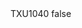 <?xml version="1.0" encoding="UTF-8"?>
<CustomMetadata xmlns="http://soap.sforce.com/2006/04/metadata">
    <label>TXU1040</label>
    <protected>false</protected>
</CustomMetadata>
